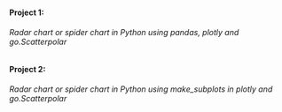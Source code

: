 #### Project 1: 
###### Radar chart or spider chart in Python using pandas, plotly and go.Scatterpolar
#### Project 2: 
###### Radar chart or spider chart in Python using make_subplots in plotly and go.Scatterpolar

